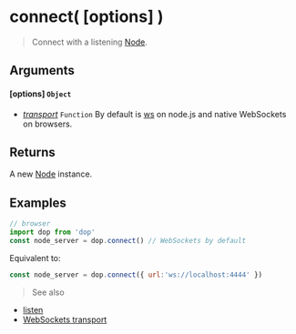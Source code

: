 # connect( [options] )

> Connect with a listening [Node](/api/javascript/Node).

## Arguments

#### [options] `Object`
- *[transport](/transports/javascript/websockets-connect)* `Function` By default is [ws](https://github.com/websockets/ws) on node.js and native WebSockets on browsers.

## Returns

A new [Node](/api/javascript/Node) instance.


## Examples

```js
// browser
import dop from 'dop'
const node_server = dop.connect() // WebSockets by default
```

Equivalent to:
```js
const node_server = dop.connect({ url:'ws://localhost:4444' })
```


> See also
- [listen](/api/javascript/listen)
- [WebSockets transport](/transports/javascript/websockets)
